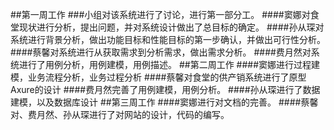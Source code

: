 ##第一周工作
###小组对该系统进行了讨论，进行第一部分工。
####窦娜对食堂现状进行分析，提出问题，并对系统设计做出了总目标的确定。
####孙从琛对系统进行背景分析，做出功能目标和性能目标的第一步确认，并做出可行性分析。
####蔡馨对系统进行从获取需求到分析需求，做出需求分析。
####费月然对系统进行了用例分析，用例建模，用例描述。
##第二周工作
####窦娜进行过程建模，业务流程分析，业务过程分析
####蔡馨对食堂的供产销系统进行了原型Axure的设计
####费月然完善了用例建模，用例分析。
####孙从琛进行了数据建模，以及数据库设计
##第三周工作
####窦娜进行对文档的完善。
####蔡馨对、费月然、孙从琛进行了对网站的设计，代码的编写。
